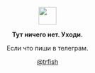 <p align="center">
	<img width="40" src="https://github.githubassets.com/images/mona-loading-default.gif">
</p>
<p align="center"><b>Тут ничего нет. Уходи.</b></p>
<p align="center">Если что пиши в телеграм.</p>
<p align="center">
	<a href="https://t.me/trfish">@trfish</a>
</p>
